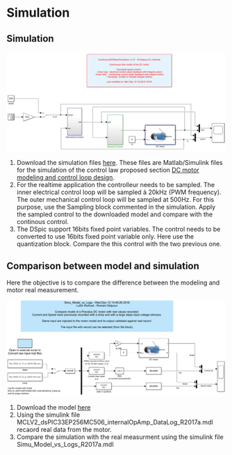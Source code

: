 # Simulation

## Simulation

![Double precision simulation](.gitbook/assets/figuresimu.png)

1. Download the simulation files [here](https://github.com/rdelpoux/INSA_TP_CommandeTempsReel_MCC/raw/master/LABMatlabFiles/01_Simulation/Simulation.zip). These files are Matlab/Simulink files for the simulation of the control law proposed section [DC motor modeling and control loop design](https://rtdc.ctrl-elec.fr/control-loop-design).
2. For the realtime application the controlleur needs to be sampled. The inner electrical control loop will be sampled à 20kHz \(PWM frequency\). The outer mechanical control loop will be sampled at 500Hz. For this purpose, use the Sampling block commented in the simulation. Apply the sampled control to the downloaded model and compare with the continous control.
3. The DSpic support 16bits fixed point variables. The control needs to be converted to use 16bits fixed point variable only. Here use the quantization block. Compare the this control with the two previous one.

## Comparison between model and simulation

Here the objective is to compare the difference between the modeling and motor real measurement.

![Model vs Logs](.gitbook/assets/modelvslog.png)

1. Download the model [here](https://github.com/rdelpoux/INSA_TP_CommandeTempsReel_MCC/raw/master/LABMatlabFiles/05_Log_Validation/LogVsSimu.zip)
2. Using the simulink file MCLV2_dsPIC33EP256MC506_internalOpAmp_DataLog_R2017a.mdl recaord real data from the motor.
3. Compare the simulation with the real measurment using the simulink file Simu_Model_vs_Logs_R2017a.mdl


